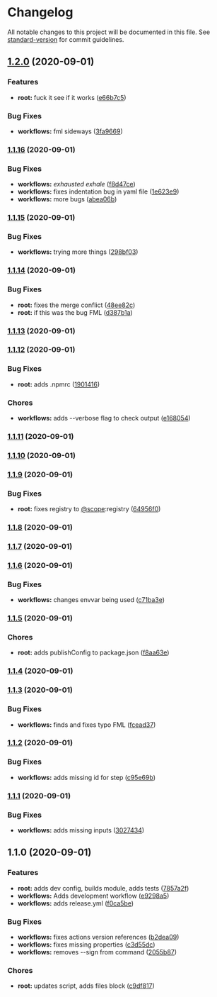 # Changelog

All notable changes to this project will be documented in this file. See [standard-version](https://github.com/conventional-changelog/standard-version) for commit guidelines.

## [1.2.0](https://github.com/rockchalkwushock/gh-test/compare/v1.1.17-a...v1.2.0) (2020-09-01)


### Features

* **root:** fuck it see if it works ([e66b7c5](https://github.com/rockchalkwushock/gh-test/commit/e66b7c51d93795cbb9ce8e7df8f04e8ba3452f6d))


### Bug Fixes

* **workflows:** fml sideways ([3fa9669](https://github.com/rockchalkwushock/gh-test/commit/3fa9669d01b3fad93235d5b6d65d1444d34f91d4))

### [1.1.16](https://github.com/rockchalkwushock/gh-test/compare/v1.1.15...v1.1.16) (2020-09-01)


### Bug Fixes

* **workflows:** *exhausted exhale* ([f8d47ce](https://github.com/rockchalkwushock/gh-test/commit/f8d47ced973e9cde6cee1e6dcb3334673a25704e))
* **workflows:** fixes indentation bug in yaml file ([1e623e9](https://github.com/rockchalkwushock/gh-test/commit/1e623e99adfaa401198fd9d6d8dd61402632d7bc))
* **workflows:** more bugs ([abea06b](https://github.com/rockchalkwushock/gh-test/commit/abea06bedfb2089159ce5325b90286600f6cde5e))

### [1.1.15](https://github.com/rockchalkwushock/gh-test/compare/v1.1.14...v1.1.15) (2020-09-01)


### Bug Fixes

* **workflows:** trying more things ([298bf03](https://github.com/rockchalkwushock/gh-test/commit/298bf03aef263e4da772d80aef4e51360f7a3f35))

### [1.1.14](https://github.com/rockchalkwushock/gh-test/compare/v1.1.13...v1.1.14) (2020-09-01)


### Bug Fixes

* **root:** fixes the merge conflict ([48ee82c](https://github.com/rockchalkwushock/gh-test/commit/48ee82c986d8881d81aa877025d81e9e2cbed9f9))
* **root:** if this was the bug FML ([d387b1a](https://github.com/rockchalkwushock/gh-test/commit/d387b1ac547979672f5b0df01dcebda31cc04143))

### [1.1.13](https://github.com/rockchalkwushock/gh-test/compare/v1.1.12...v1.1.13) (2020-09-01)

### [1.1.12](https://github.com/rockchalkwushock/gh-test/compare/v1.1.11...v1.1.12) (2020-09-01)


### Bug Fixes

* **root:** adds .npmrc ([1901416](https://github.com/rockchalkwushock/gh-test/commit/1901416ae775120edcc57cbad79055245148889c))


### Chores

* **workflows:** adds --verbose flag to check output ([e168054](https://github.com/rockchalkwushock/gh-test/commit/e168054e7b0f66b1fcd84ee360650bc65ff6886d))

### [1.1.11](https://github.com/rockchalkwushock/gh-test/compare/v1.1.10...v1.1.11) (2020-09-01)

### [1.1.10](https://github.com/rockchalkwushock/gh-test/compare/v1.1.9...v1.1.10) (2020-09-01)

### [1.1.9](https://github.com/rockchalkwushock/gh-test/compare/v1.1.8...v1.1.9) (2020-09-01)


### Bug Fixes

* **root:** fixes registry to [@scope](https://github.com/scope):registry ([64956f0](https://github.com/rockchalkwushock/gh-test/commit/64956f0403fae64e1b89ca736ce495cdf3326929))

### [1.1.8](https://github.com/rockchalkwushock/gh-test/compare/v1.1.7...v1.1.8) (2020-09-01)

### [1.1.7](https://github.com/rockchalkwushock/gh-test/compare/v1.1.6...v1.1.7) (2020-09-01)

### [1.1.6](https://github.com/rockchalkwushock/gh-test/compare/v1.1.5...v1.1.6) (2020-09-01)


### Bug Fixes

* **workflows:** changes envvar being used ([c71ba3e](https://github.com/rockchalkwushock/gh-test/commit/c71ba3e7b45e989cdecc7446cc1b447caacc3e2c))

### [1.1.5](https://github.com/rockchalkwushock/gh-test/compare/v1.1.4...v1.1.5) (2020-09-01)


### Chores

* **root:** adds publishConfig to package.json ([f8aa63e](https://github.com/rockchalkwushock/gh-test/commit/f8aa63e2c7a6f51dfef62cf3182d357a1762b3e1))

### [1.1.4](https://github.com/rockchalkwushock/gh-test/compare/v1.1.3...v1.1.4) (2020-09-01)

### [1.1.3](https://github.com/rockchalkwushock/gh-test/compare/v1.1.2...v1.1.3) (2020-09-01)


### Bug Fixes

* **workflows:** finds and fixes typo FML ([fcead37](https://github.com/rockchalkwushock/gh-test/commit/fcead3767c83524f031f50ff6edabd5d16f8ee32))

### [1.1.2](https://github.com/rockchalkwushock/gh-test/compare/v1.1.1...v1.1.2) (2020-09-01)


### Bug Fixes

* **workflows:** adds missing id for step ([c95e69b](https://github.com/rockchalkwushock/gh-test/commit/c95e69b9ea1210e90c1e4c9b4636cb6b456b2b7f))

### [1.1.1](https://github.com/rockchalkwushock/gh-test/compare/v1.1.0...v1.1.1) (2020-09-01)


### Bug Fixes

* **workflows:** adds missing inputs ([3027434](https://github.com/rockchalkwushock/gh-test/commit/30274346f8a55dd5eb379f02ed9def1d199084c2))

## 1.1.0 (2020-09-01)


### Features

* **root:** adds dev config, builds module, adds tests ([7857a2f](https://github.com/rockchalkwushock/gh-test/commit/7857a2f325b1183b13713fcec13742b319bbb2ac))
* **workflows:** Adds development workflow ([e9298a5](https://github.com/rockchalkwushock/gh-test/commit/e9298a577a8f586f163cd104dbdd0dc0f1183ee7))
* **workflows:** adds release.yml ([f0ca5be](https://github.com/rockchalkwushock/gh-test/commit/f0ca5be2887e4f98213d42e7189c3d57e75a392c))


### Bug Fixes

* **workflows:** fixes actions version references ([b2dea09](https://github.com/rockchalkwushock/gh-test/commit/b2dea09f59c7bed8c29381cdd99cd2c76de061ab))
* **workflows:** fixes missing properties ([c3d55dc](https://github.com/rockchalkwushock/gh-test/commit/c3d55dceddc8941c9f6cbeaf3a1ca6e7a36b328a))
* **workflows:** removes --sign from command ([2055b87](https://github.com/rockchalkwushock/gh-test/commit/2055b87716dd9a9b8666ca2cf462914783c65553))


### Chores

* **root:** updates script, adds files block ([c9df817](https://github.com/rockchalkwushock/gh-test/commit/c9df8172ef5acf4944282b05da3d088ee389c5cb))
